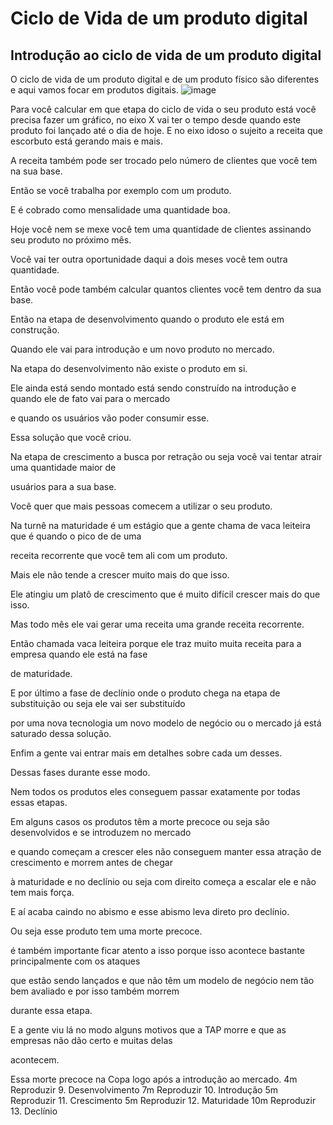 # Ciclo de Vida de um produto digital

## Introdução ao ciclo de vida de um produto digital

O ciclo de vida de um produto digital e de um produto físico são diferentes e aqui vamos focar em produtos digitais.
![image](https://user-images.githubusercontent.com/52088444/234355729-3a775bfa-dfc4-4ee6-9b79-abc20a94fc7d.png)

Para você calcular em que etapa do ciclo de vida o seu produto está você precisa fazer um gráfico, no eixo X vai ter o tempo desde quando este produto foi lançado até o dia de hoje. E no eixo idoso o sujeito a receita que escorbuto está gerando mais e mais.

A receita também pode ser trocado pelo número de clientes que você tem na sua base.

Então se você trabalha por exemplo com um produto.

E é cobrado como mensalidade uma quantidade boa.

Hoje você nem se mexe você tem uma quantidade de clientes assinando seu produto no próximo mês.

Você vai ter outra oportunidade daqui a dois meses você tem outra quantidade.

Então você pode também calcular quantos clientes você tem dentro da sua base.

Então na etapa de desenvolvimento quando o produto ele está em construção.

Quando ele vai para introdução e um novo produto no mercado.

Na etapa do desenvolvimento não existe o produto em si.

Ele ainda está sendo montado está sendo construído na introdução e quando ele de fato vai para o mercado

e quando os usuários vão poder consumir esse.

Essa solução que você criou.

Na etapa de crescimento a busca por retração ou seja você vai tentar atrair uma quantidade maior de

usuários para a sua base.

Você quer que mais pessoas comecem a utilizar o seu produto.

Na turnê na maturidade é um estágio que a gente chama de vaca leiteira que é quando o pico de de uma

receita recorrente que você tem ali com um produto.

Mais ele não tende a crescer muito mais do que isso.

Ele atingiu um platô de crescimento que é muito difícil crescer mais do que isso.

Mas todo mês ele vai gerar uma receita uma grande receita recorrente.

Então chamada vaca leiteira porque ele traz muito muita receita para a empresa quando ele está na fase

de maturidade.

E por último a fase de declínio onde o produto chega na etapa de substituição ou seja ele vai ser substituído

por uma nova tecnologia um novo modelo de negócio ou o mercado já está saturado dessa solução.

Enfim a gente vai entrar mais em detalhes sobre cada um desses.

Dessas fases durante esse modo.

Nem todos os produtos eles conseguem passar exatamente por todas essas etapas.

Em alguns casos os produtos têm a morte precoce ou seja são desenvolvidos e se introduzem no mercado

e quando começam a crescer eles não conseguem manter essa atração de crescimento e morrem antes de chegar

à maturidade e no declínio ou seja com direito começa a escalar ele e não tem mais força.

E aí acaba caindo no abismo e esse abismo leva direto pro declínio.

Ou seja esse produto tem uma morte precoce.

é também importante ficar atento a isso porque isso acontece bastante principalmente com os ataques

que estão sendo lançados e que não têm um modelo de negócio nem tão bem avaliado e por isso também morrem

durante essa etapa.

E a gente viu lá no modo alguns motivos que a TAP morre e que as empresas não dão certo e muitas delas

acontecem.

Essa morte precoce na Copa logo após a introdução ao mercado.
4m
Reproduzir
9. Desenvolvimento
7m
Reproduzir
10. Introdução
5m
Reproduzir
11. Crescimento
5m
Reproduzir
12. Maturidade
10m
Reproduzir
13. Declínio
